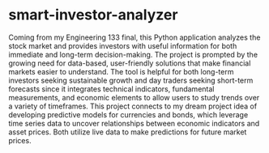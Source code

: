 # smart-investor-analyzer
Coming from my Engineering 133 final, this Python application analyzes the stock market and provides investors with useful information for
both immediate and long-term decision-making. The project is prompted by the growing need for
data-based, user-friendly solutions that make financial markets easier to understand. The tool is
helpful for both long-term investors seeking sustainable growth and day traders seeking short-term
forecasts since it integrates technical indicators, fundamental measurements, and economic
elements to allow users to study trends over a variety of timeframes. This project connects to my
dream project idea of developing predictive models for currencies and bonds, which leverage time
series data to uncover relationships between economic indicators and asset prices. Both utilize live
data to make predictions for future market prices.
